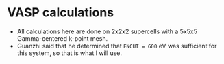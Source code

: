 # VASP calculations

* All calculations here are done on 2x2x2 supercells with a 5x5x5 Gamma-centered k-point mesh. 
* Guanzhi said that he determined that `ENCUT = 600` eV was sufficient for this system, so that is what I will use.
